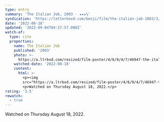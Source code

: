 ```yaml
---
type: entry
summary: 'The Italian Job, 2003 - ★★★½'
syndication: 'https://letterboxd.com/benji/film/the-italian-job-2003/3/'
date: '2022-08-18'
updated: '2022-09-04T04:37:57.000Z'
watch-of:
  type: cite
  properties:
    name: The Italian Job
    published: '2003'
    photo: >-
      https://a.ltrbxd.com/resized/film-poster/4/6/9/4/7/46947-the-italian-job-0-600-0-900-crop.jpg?v=eff66e8c8e
    watched-date: '2022-08-18'
    content:
      html: >-
        <p><img
        src="https://a.ltrbxd.com/resized/film-poster/4/6/9/4/7/46947-the-italian-job-0-600-0-900-crop.jpg?v=eff66e8c8e"/></p>
        <p>Watched on Thursday August 18, 2022.</p>
rating: '3.5'
rewatch:
  - true
---
```

Watched on Thursday August 18, 2022.
